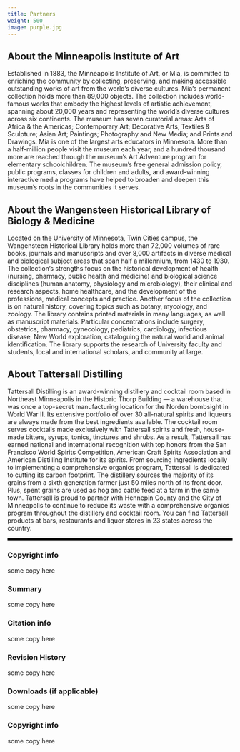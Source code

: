 ```yaml
---
title: Partners
weight: 500
image: purple.jpg
---
```


## About the Minneapolis Institute of Art ##
Established in 1883, the Minneapolis Institute of Art, or Mia, is committed to enriching the community by collecting, preserving, and making accessible outstanding works of art from the world’s diverse cultures. Mia’s permanent collection holds more than 89,000 objects. The collection includes world-famous works that embody the highest levels of artistic achievement, spanning about 20,000 years and representing the world’s diverse cultures across six continents. The museum has seven curatorial areas: Arts of Africa & the Americas; Contemporary Art; Decorative Arts, Textiles & Sculpture; Asian Art; Paintings; Photography and New Media; and Prints and Drawings. Mia is one of the largest arts educators in Minnesota. More than a half-million people visit the museum each year, and a hundred thousand more are reached through the museum’s Art Adventure program for elementary schoolchildren. The museum’s free general admission policy, public programs, classes for children and adults, and award-winning interactive media programs have helped to broaden and deepen this museum’s roots in the communities it serves.

## About the Wangensteen Historical Library of Biology & Medicine ##
Located on the University of Minnesota, Twin Cities campus, the Wangensteen Historical Library holds more than 72,000 volumes of rare books, journals and manuscripts and over 8,000 artifacts in diverse medical and biological subject areas that span half a millennium, from 1430 to 1930. The collection’s strengths focus on the historical development of health (nursing, pharmacy, public health and medicine) and biological science disciplines (human anatomy, physiology and microbiology), their clinical and research aspects, home healthcare, and the development of the professions, medical concepts and practice. Another focus of the collection is on natural history, covering topics such as botany, mycology, and zoology. The library contains printed materials in many languages, as well as manuscript materials. Particular concentrations include surgery, obstetrics, pharmacy, gynecology, pediatrics, cardiology, infectious disease, New World exploration, cataloguing the natural world and animal identification. The library supports the research of University faculty and students, local and international scholars, and community at large.

## About Tattersall Distilling ##
Tattersall Distilling is an award-winning distillery and cocktail room based in Northeast Minneapolis in the Historic Thorp Building — a warehouse that was once a top-secret manufacturing location for the Norden bombsight in World War II.  Its extensive portfolio of over 30 all-natural spirits and liqueurs are always made from the best ingredients available. The cocktail room serves cocktails made exclusively with Tattersall spirits and fresh, house-made bitters, syrups, tonics, tinctures and shrubs.  As a result, Tattersall has earned national and international recognition with top honors from the San Francisco World Spirits Competition, American Craft Spirits Association and American Distilling Institute for its spirits.  From
sourcing ingredients locally to implementing a comprehensive organics program, Tattersall is dedicated to cutting its carbon footprint. The distillery sources the majority of its grains from a sixth generation farmer just 50 miles north of its front door. Plus, spent grains are used as hog and cattle feed at a farm in the same town.  Tattersall is proud to partner with Hennepin County and the City of Minneapolis to continue to reduce its waste with a comprehensive organics program throughout the distillery and cocktail room.  You can find Tattersall products at bars, restaurants and liquor stores in 23 states across the country.

<hr style="border: 2px solid black;" />


###  Copyright info ###
some copy here

### Summary ###
some copy here

### Citation info ###
some copy here

### Revision History ###
some copy here

### Downloads (if applicable) ###
some copy here

###  Copyright info ###
some copy here
